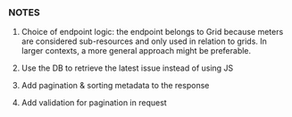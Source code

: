 ### NOTES

1. Choice of endpoint logic: the endpoint belongs to Grid because meters are considered sub-resources and only used in relation to grids. In larger contexts, a more general approach might be preferable. 

2. Use the DB to retrieve the latest issue instead of using JS

3. Add pagination & sorting metadata to the response

4. Add validation for pagination in request
